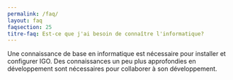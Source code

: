 ```yaml
---
permalink: /faq/
layout: faq
faqsection: 25
titre-faq: Est-ce que j'ai besoin de connaître l'informatique?
---
```


Une connaissance de base en informatique est nécessaire pour installer et configurer IGO. Des connaissances un peu plus approfondies en développement sont nécessaires pour collaborer à son développement.
